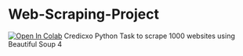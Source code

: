 # Web-Scraping-Project
[![Open In Colab](https://colab.research.google.com/assets/colab-badge.svg)](https://colab.research.google.com/github/googlecolab/colabtools/blob/master/notebooks/colab-github-demo.ipynb)
Credicxo Python Task to scrape 1000 websites using Beautiful Soup 4
